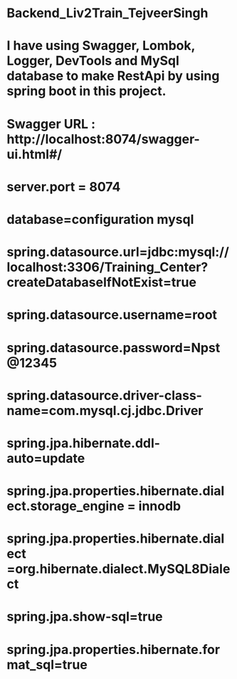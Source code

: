 # Backend_Liv2Train_TejveerSingh
# I have using Swagger, Lombok, Logger, DevTools and MySql database to make RestApi by using spring boot in this project.
# Swagger URL : http://localhost:8074/swagger-ui.html#/


# server.port = 8074
# database=configuration mysql
# spring.datasource.url=jdbc:mysql://localhost:3306/Training_Center?createDatabaseIfNotExist=true
# spring.datasource.username=root
# spring.datasource.password=Npst@12345
# spring.datasource.driver-class-name=com.mysql.cj.jdbc.Driver

# spring.jpa.hibernate.ddl-auto=update
# spring.jpa.properties.hibernate.dialect.storage_engine = innodb
# spring.jpa.properties.hibernate.dialect =org.hibernate.dialect.MySQL8Dialect
# spring.jpa.show-sql=true
# spring.jpa.properties.hibernate.format_sql=true
